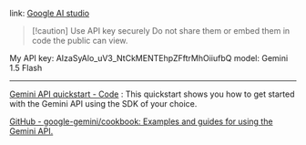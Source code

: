 
link: [Google AI studio](https://aistudio.google.com/app/apikey)

> [!caution] Use API key securely
>Do not share them or embed them in code the public can view.

My API key: AIzaSyAlo_uV3_NtCkMENTEhpZFftrMhOiiufbQ
model: Gemini 1.5 Flash

*** 

[Gemini API quickstart - Code](https://ai.google.dev/gemini-api/docs/quickstart?lang=python) : This quickstart shows you how to get started with the Gemini API using the SDK of your choice.

[GitHub - google-gemini/cookbook: Examples and guides for using the Gemini API.](https://github.com/google-gemini/cookbook) 



